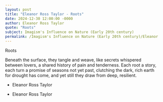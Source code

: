 ```yaml
---
layout: post
title: "Eleanor Ross Taylor - Roots"
date: 2024-12-30 12:00:00 -0000
author: Eleanor Ross Taylor
quote: "Roots"
subject: Imagism's Influence on Nature (Early 20th century)
permalink: /Imagism's Influence on Nature (Early 20th century)/Eleanor Ross Taylor/Eleanor Ross Taylor - Roots
---
```


Roots

Beneath the surface, they tangle and weave,
like secrets whispered between lovers,
a shared history of pain and tenderness.
Each root a story, each turn a
promise of seasons not yet past,
clutching the dark, rich earth
for drought has come, and yet still
they draw from deep, resilient.

                                
                                
- Eleanor Ross Taylor

- Eleanor Ross Taylor
